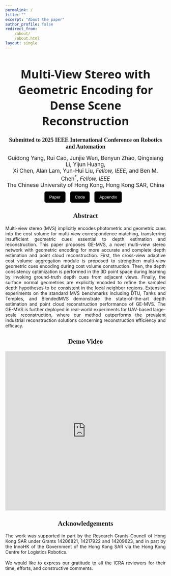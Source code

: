 ```yaml
---
permalink: /
title: ""
excerpt: "About the paper"
author_profile: false
redirect_from:
    /about/
    /about.html
layout: single
---
```


<style>
  .masthead {
    display: none !important;
  }
  .page__hero--overlay {
    margin-top: 0 !important;
  }
</style>

<h1 style="text-align: center; font-size: 36px; font-family: 'system-ui';">Multi-View Stereo with Geometric Encoding for Dense Scene Reconstruction</h1>
<h2  style="text-align: center; font-size: 18px; font-family: 'Sama Devanagari';">
    Submitted to 2025 IEEE International Conference on Robotics and Automation
</h2>
<div style=" text-align: center; font-size: 17px;">
Guidong Yang, Rui Cao, Junjie Wen, Benyun Zhao, Qingxiang Li, Yijun Huang, <br> Xi Chen, Alan Lam, Yun-Hui Liu, <i>Fellow, IEEE</i>, and Ben M. Chen<sup>*</sup>, <i>Fellow, IEEE</i>
</div>
<div  style="text-align: center; font-size: 17px;" >
The Chinese University of Hong Kong, Hong Kong SAR, China

</div>
<div style="display: flex; flex-direction: row; margin: 10px auto; justify-content: center"> 

<button style="background-color: #000000; color: white;margin-right: 15px; padding: 10px 15px;border: none; border-radius: 5px;">
<a href="files/Multi-View Stereo with Geometric Encoding for Dense Scene Reconstruction.pdf" style="color: white; text-decoration: none;">Paper</a>
</button>

<button style="background-color: #000000; color: white;margin-right: 15px; padding: 10px 15px; border: none; border-radius: 5px;">
<a href="https://github.com/CUHK-USR-Group/GE_MVS" style="color: white; text-decoration: none;">Code</a>
</button>

<button style="background-color: #000000; color: white;margin-right: 15px; padding: 10px 15px; border: none; border-radius: 5px;">
<a href="files/Appendix_Multi-View Stereo with Geometric Encoding for Dense Scene Reconstruction.pdf" style="color: white; text-decoration: none;">Appendix</a>
</button>

</div>

<div style="text-align: center; font-family: 'American Typewriter'; font-weight: 400; "> 
<h2>Abstract</h2>
</div>
<div style="text-align: justify; text-justify:inter-ideograph;">

Multi-view stereo (MVS) implicitly encodes photometric and geometric cues into the cost volume for multi-view correspondence matching, transferring insufficient geometric cues essential to depth estimation and reconstruction. This paper proposes GE-MVS, a novel multi-view stereo network with geometric encoding for more accurate and complete depth estimation and point cloud reconstruction. First, the cross-view adaptive cost volume aggregation module is proposed to strengthen multi-view geometric cues encoding during cost volume construction. Then, the depth consistency optimization is performed in the 3D point space during learning by invoking ground-truth depth cues from adjacent views. Finally, the surface normal geometries are explicitly encoded to refine the sampled depth hypotheses to be consistent in the local neighbor regions. Extensive experiments on the standard MVS benchmarks including DTU, Tanks and Temples, and BlendedMVS demonstrate the state-of-the-art depth estimation and point cloud reconstruction performance of GE-MVS. The GE-MVS is further deployed in real-world experiments for UAV-based large-scale reconstruction, where our method outperforms the prevalent industrial reconstruction solutions concerning reconstruction efficiency and efficacy.

</div>

<div style="text-align: center; font-family: 'American Typewriter'; font-weight: 400; "> 
<h2>Demo Video</h2>
</div>

<div style="text-align: center; margin: 0 auto;">
    <iframe width="100%" height="500" src="https://www.youtube.com/embed/mNHuVhbylU4" frameborder="0" allow="autoplay; encrypted-media" allowfullscreen></iframe>
</div>

<div style="text-align: center; font-family: 'American Typewriter'; font-weight: 400; "> 
<h2>Acknowledgements</h2>
</div>

<div style="text-align: justify">The work was supported in part by the Research Grants Council of Hong Kong SAR under Grants 14206821, 14217922 and 14209623, and in part by the InnoHK of the Government of the Hong Kong SAR via the Hong Kong Centre for Logistics Robotics.
<br> <br>
We would like to express our gratitude to all the ICRA reviewers for their time, efforts, and constructive comments.
</div>
